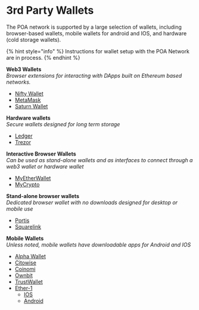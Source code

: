 # 3rd Party Wallets

The POA network is supported by a large selection of wallets, including browser-based wallets, mobile wallets for android and IOS, and hardware (cold storage wallets).

{% hint style="info" %}
Instructions for wallet setup with the POA Network are in process.
{% endhint %}

**Web3 Wallets**\
_Browser extensions for interacting with DApps built on Ethereum based networks._

* [Nifty Wallet ](https://chrome.google.com/webstore/detail/nifty-wallet/jbdaocneiiinmjbjlgalhcelgbejmnid?hl=en)
* [MetaMask](https://metamask.io)
* [Saturn Wallet](http://saturn.network)

**Hardware wallets** \
_Secure wallets designed for long term storage_

* [Ledger ](https://www.ledger.com)
* [Trezor](https://trezor.io)

**Interactive Browser Wallets**\
_Can be used as stand-alone wallets and as interfaces to connect through a web3 wallet or hardware wallet_

* [MyEtherWallet ](https://www.myetherwallet.com/access-my-wallet)
* [MyCrypto](https://mycrypto.com)

**Stand-alone browser wallets** \
_Dedicated browser wallet with no downloads designed for desktop or mobile use_

* [Portis](https://www.portis.io)
* [Squarelink](https://squarelink.com)

**Mobile Wallets**\
_Unless noted, mobile wallets have downloadable apps for Android and IOS_

* [Alpha Wallet ](https://alphawallet.com)
* [Citowise ](https://citowise.com)&#x20;
* [Coinomi ](https://www.coinomi.com/en/)
* [Ownbit ](https://ownbit.io/en/)
* [TrustWallet](https://trustwallet.com)
* [Ether-1](https://ether1.org)
  * [IOS](https://apps.apple.com/za/app/nextshore-ether-1-wallet/id1521802485)
  * [Android](https://play.google.com/store/apps/details?id=app.web.nextshore\_ether1)



